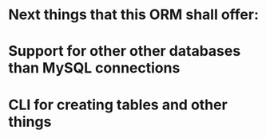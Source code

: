 # Next things that this ORM shall offer:
# Support for other other databases than MySQL connections
# CLI for creating tables and other things
